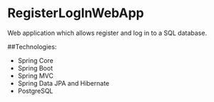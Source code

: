 # RegisterLogInWebApp
Web application which allows register and log in to a SQL database.

##Technologies:

* Spring Core
* Spring Boot
* Spring MVC
* Spring Data JPA and Hibernate
* PostgreSQL
